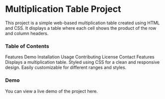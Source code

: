 # Multiplication Table Project
This project is a simple web-based multiplication table created using HTML and CSS. It displays a table where each cell shows the product of the row and column headers.

### Table of Contents
Features
Demo
Installation
Usage
Contributing
License
Contact
Features
Displays a multiplication table.
Styled using CSS for a clean and responsive design.
Easily customizable for different ranges and styles.
### Demo
You can view a live demo of the project here.
